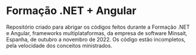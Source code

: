# Formação .NET + Angular
Repositório criado para abrigar os códigos feitos durante a Formação .NET e Angular, frameworks multiplataformas, da empresa de software Minsait, Espanha, de outubro a novembro de 2022. Os código estão incompletos, pela velocidade dos conceitos ministrados.
